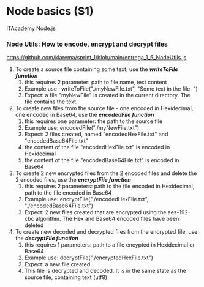 # Node basics (S1)
ITAcademy Node.js 

### Node Utils: How to encode, encrypt and decrypt files

https://github.com/klarema/sprint_1/blob/main/entrega_1_5_NodeUtils.js

1. To create a source file containing some text, use the ***writeToFile function*** 
    1. this requires 2 parameter: path to file name, text content
    2. Example use : writeToFile("./myNewFile.txt", "Some text in the file. ")
    3. Expect: a file "myNewFile" is created in the current directory. The file contains the text. 
2. To create new files from the source file - one encoded in Hexidecimal, one encoded in Base64, use the ***encodedFile function***
    1. this requires one parameter: the path to the source file
    2. Example use: encodedFile("./myNewFile.txt")
    3. Expect: 2 files created, named "encodedHexFile.txt" and "encodedBase64File.txt"
    4. the content of the file "encodedHexFile.txt" is encoded in Hexidecimal
    5. the content of the file "encodedBase64File.txt" is encoded in Base64
3. To create 2 new encrypted files from the 2 encoded files and delete the 2 encoded files, use the ***encryptFile function*** 
    1. this requires 2 parameters: path to the file encoded in Hexidecimal, path to the file encoded in Base64
    2. Example use: encryptFile("./encodedHexFile.txt", "./encodedBase64File.txt")
    3. Expect: 2 new files created that are encrypted using the aes-192-cbc algorithm. The Hex and Base64 encoded files have been deleted
4. To create new decoded and decrypted files from the encrypted file, use the ***decryptFile function*** 
    1. this requires 1 parameters: path to a file encypted in Hexidecimal or Base64
    2. Example use: decryptFile("./encryptedHexFile.txt")
    3. Expect: a new file created
    4. This file is decrypted and decoded. It is in the same state as the source file, containing text (utf8)
